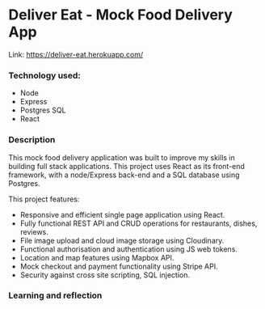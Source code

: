 # Deliver Eat - Mock Food Delivery App

Link: https://deliver-eat.herokuapp.com/

### Technology used:

- Node
- Express
- Postgres SQL
- React

### Description

This mock food delivery application was built to improve my skills in building full stack applications.
This project uses React as its front-end framework, with a node/Express back-end and a SQL database using Postgres.

This project features:

- Responsive and efficient single page application using React.
- Fully functional REST API and CRUD operations for restaurants, dishes, reviews.
- File image upload and cloud image storage using Cloudinary.
- Functional authorisation and authentication using JS web tokens.
- Location and map features using Mapbox API.
- Mock checkout and payment functionality using Stripe API.
- Security against cross site scripting, SQL injection.

### Learning and reflection

